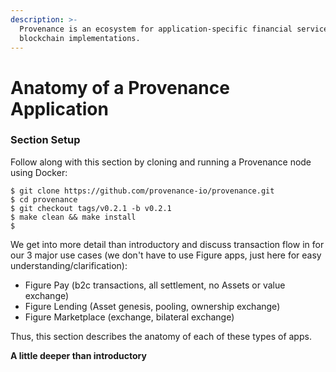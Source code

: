 ```yaml
---
description: >-
  Provenance is an ecosystem for application-specific financial services
  blockchain implementations.
---
```


# Anatomy of a Provenance Application

### Section Setup

Follow along with this section by cloning and running a Provenance node using Docker:

```text
$ git clone https://github.com/provenance-io/provenance.git
$ cd provenance
$ git checkout tags/v0.2.1 -b v0.2.1
$ make clean && make install
$ 
```

We get into more detail than introductory and discuss transaction flow in for our 3 major use cases \(we don't have to use Figure apps, just here for easy understanding/clarification\): 

* Figure Pay \(b2c transactions, all settlement, no Assets or value exchange\)
* Figure Lending \(Asset genesis, pooling, ownership exchange\)
* Figure Marketplace \(exchange, bilateral exchange\)

Thus, this section describes the anatomy of each of these types of apps.

 **A little deeper than introductory** 

